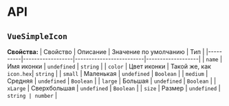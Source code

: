 # API
## `VueSimpleIcon`
**Свойства:**
| Свойство | Описание         |  Значение по умолчанию  | Тип               |
|----------|------------------|-------------------------|-------------------|
| `name`   | Имя иконки       | `undefined`             | `string`          |
| `color`  | Цвет иконки      | Такой же, как `icon.hex`| `string`          |
| `small`  | Маленькая        | `undefined`             | `Boolean`         |
| `medium` | Средняя          | `undefined`             | `Boolean`         |
| `large`  | Большая          | `undefined`             | `Boolean`         |
| `xLarge` | Сверхбольшая     | `undefined`             | `Boolean`         |
| `size`   | Размер           | `undefined`             | `string | number` |

